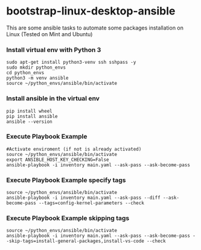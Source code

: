 # bootstrap-linux-desktop-ansible
This are some ansible tasks to automate some packages installation on Linux (Tested on Mint and Ubuntu)

### Install virtual env with Python 3
```
sudo apt-get install python3-venv ssh sshpass -y
sudo mkdir python_envs
cd python_envs
python3 -m venv ansible
source ~/python_envs/ansible/bin/activate
```

### Install ansible in the virtual env
```
pip install wheel
pip install ansible
ansible --version
```

### Execute Playbook Example
```
#Activate enviroment (if not is already activated)
source ~/python_envs/ansible/bin/activate
export ANSIBLE_HOST_KEY_CHECKING=False
ansible-playbook -i inventory main.yaml --ask-pass --ask-become-pass
```

### Execute Playbook Example specify tags
```
source ~/python_envs/ansible/bin/activate
ansible-playbook -i inventory main.yaml --ask-pass --diff --ask-become-pass --tags=config-kernel-parameters --check
```



### Execute Playbook Example skipping tags
```
source ~/python_envs/ansible/bin/activate
ansible-playbook -i inventory main.yaml --ask-pass --ask-become-pass --skip-tags=install-general-packages,install-vs-code --check
```
